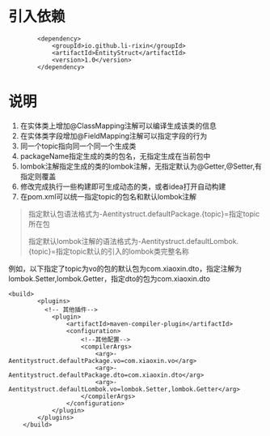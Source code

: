 # 引入依赖
```
        <dependency>
            <groupId>io.github.li-rixin</groupId>
            <artifactId>EntityStruct</artifactId>
            <version>1.0</version>
        </dependency>
```

# 说明
1. 在实体类上增加@ClassMapping注解可以编译生成该类的信息
2. 在实体类字段增加@FieldMapping注解可以指定字段的行为
3. 同一个topic指向同一个同一个生成类
4. packageName指定生成的类的包名，无指定生成在当前包中
5. lombok注解指定生成的类的lombok注解，无指定默认为@Getter,@Setter,有指定则覆盖
6. 修改完成执行一些构建即可生成动态的类，或者idea打开自动构建
7. 在pom.xml可以统一指定topic的包名和默认lombok注解

   
> 指定默认包语法格式为-Aentitystruct.defaultPackage.{topic}=指定topic所在包
> 
> 指定默认lombok注解的语法格式为-Aentitystruct.defaultLombok.{topic}=指定topic默认的引入的lombok类完整名称

例如，以下指定了topic为vo的包的默认包为com.xiaoxin.dto，指定注解为lombok.Setter,lombok.Getter，指定dto的包为com.xiaoxin.dto
```
<build>
        <plugins>
          <!-- 其他插件-->
            <plugin>
                <artifactId>maven-compiler-plugin</artifactId>
                <configuration>
                    <!--其他配置-->
                    <compilerArgs>
                        <arg>-Aentitystruct.defaultPackage.vo=com.xiaoxin.vo</arg>
                        <arg>-Aentitystruct.defaultPackage.dto=com.xiaoxin.dto</arg>
                        <arg>-Aentitystruct.defaultLombok.vo=lombok.Setter,lombok.Getter</arg>
                    </compilerArgs>
                </configuration>
            </plugin>
        </plugins>
    </build>
```

